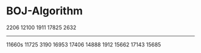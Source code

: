 # BOJ-Algorithm

2206 
12100 
1911
17825
2632

---

11660s
11725
3190
16953
17406
14888
1912
15662
17143
15685